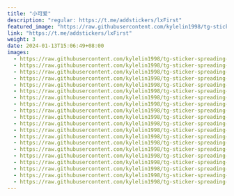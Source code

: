 ```yaml
---
title: "小可爱"
description: "regular: https://t.me/addstickers/lxFirst"
featured_image: "https://raw.githubusercontent.com/kylelin1998/tg-sticker-spreading-worldwide-images/main/img/ddb936a3-f1d6-428b-a0a4-b1bdc97cbdfe.jpg"
link: "https://t.me/addstickers/lxFirst"
weight: 3
date: 2024-01-13T15:06:49+08:00
images:
  - https://raw.githubusercontent.com/kylelin1998/tg-sticker-spreading-worldwide-images/main/img/ddb936a3-f1d6-428b-a0a4-b1bdc97cbdfe.jpg
  - https://raw.githubusercontent.com/kylelin1998/tg-sticker-spreading-worldwide-images/main/img/71183ef3-bfec-4f18-a6e1-1e381e6f52b1.jpg
  - https://raw.githubusercontent.com/kylelin1998/tg-sticker-spreading-worldwide-images/main/img/b03d43b3-56b4-493e-8f89-f97ae7d9acfa.jpg
  - https://raw.githubusercontent.com/kylelin1998/tg-sticker-spreading-worldwide-images/main/img/125ac1c6-afc3-4c0f-9196-ca6765cd712c.jpg
  - https://raw.githubusercontent.com/kylelin1998/tg-sticker-spreading-worldwide-images/main/img/ac276ac9-b9c3-4e1a-a18a-71ed21a67c65.jpg
  - https://raw.githubusercontent.com/kylelin1998/tg-sticker-spreading-worldwide-images/main/img/cacb70c6-e4da-4fab-86f4-e64265082db8.jpg
  - https://raw.githubusercontent.com/kylelin1998/tg-sticker-spreading-worldwide-images/main/img/7c8f81ba-49f8-407a-8eaa-3627f6c6c363.jpg
  - https://raw.githubusercontent.com/kylelin1998/tg-sticker-spreading-worldwide-images/main/img/bd752572-921d-410e-82ed-a83c59dc6060.jpg
  - https://raw.githubusercontent.com/kylelin1998/tg-sticker-spreading-worldwide-images/main/img/a44c79cb-ea6c-44f3-a105-4be6db0f1430.jpg
  - https://raw.githubusercontent.com/kylelin1998/tg-sticker-spreading-worldwide-images/main/img/1b221339-91dd-42fa-bf38-d1194ea11c46.jpg
  - https://raw.githubusercontent.com/kylelin1998/tg-sticker-spreading-worldwide-images/main/img/81e800f2-92f4-4387-96fd-6be69c4ecfb0.jpg
  - https://raw.githubusercontent.com/kylelin1998/tg-sticker-spreading-worldwide-images/main/img/fbdc220d-a09b-4246-a744-5a8348cc2729.jpg
  - https://raw.githubusercontent.com/kylelin1998/tg-sticker-spreading-worldwide-images/main/img/d12ac5f8-407a-4f1f-8863-1530730f9bb3.jpg
  - https://raw.githubusercontent.com/kylelin1998/tg-sticker-spreading-worldwide-images/main/img/3592d5a5-e6ee-46d0-90a8-cc0c607a50cf.jpg
  - https://raw.githubusercontent.com/kylelin1998/tg-sticker-spreading-worldwide-images/main/img/a9094774-2205-4fd0-8469-c3c2efa3726b.jpg
  - https://raw.githubusercontent.com/kylelin1998/tg-sticker-spreading-worldwide-images/main/img/8399c818-655f-43cc-b4d4-bfa22ee8da64.jpg
  - https://raw.githubusercontent.com/kylelin1998/tg-sticker-spreading-worldwide-images/main/img/b781b210-94f4-4081-8889-86c271bea282.jpg
  - https://raw.githubusercontent.com/kylelin1998/tg-sticker-spreading-worldwide-images/main/img/5df11c98-7c5d-43ea-923a-6b436dc1b29f.jpg
  - https://raw.githubusercontent.com/kylelin1998/tg-sticker-spreading-worldwide-images/main/img/555de04a-9748-4a2c-9415-1ffcd9b306a5.jpg
  - https://raw.githubusercontent.com/kylelin1998/tg-sticker-spreading-worldwide-images/main/img/76a14605-a4d5-418a-a487-2b926c6d25a9.jpg
---
```

